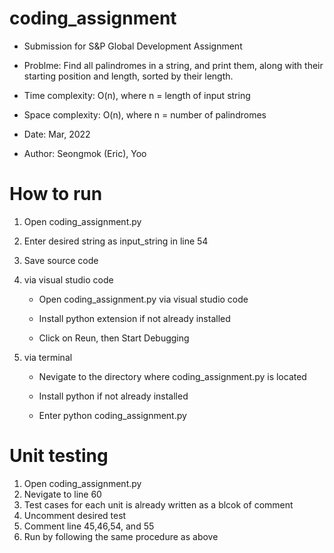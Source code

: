 # coding_assignment

+ Submission for S&P Global Development Assignment

+ Problme: Find all palindromes in a string, and print them, 
along with their starting position and length, sorted 
by their length.

+ Time complexity: O(n), where n = length of input string

+ Space complexity: O(n), where n = number of palindromes

+ Date: Mar, 2022
+ Author: Seongmok (Eric), Yoo 

# How to run
 1. Open coding_assignment.py
 2. Enter desired string as input_string in line 54
 3. Save source code
 4. via visual studio code
 
     * Open coding_assignment.py via visual studio code
  
     * Install python extension if not already installed
  
     * Click on Reun, then Start Debugging
  
5. via terminal

    * Nevigate to the directory where coding_assignment.py is located
  
    * Install python if not already installed
  
    * Enter python coding_assignment.py
  
# Unit testing
1. Open coding_assignment.py
2. Nevigate to line 60
3. Test cases for each unit is already written as a blcok of comment
4. Uncomment desired test
5. Comment line 45,46,54, and 55
6. Run by following the same procedure as above 
